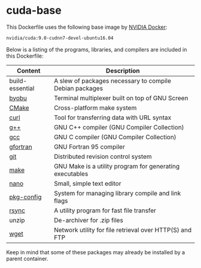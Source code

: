 # cuda-base

This Dockerfile uses the following base image by [NVIDIA Docker](https://github.com/NVIDIA/nvidia-docker):

```bash
nvidia/cuda:9.0-cudnn7-devel-ubuntu16.04
```

Below is a listing of the programs, libraries, and compilers are included in this Dockerfile:

| Content                                                             | Description                                              |
|---------------------------------------------------------------------|----------------------------------------------------------|
| build-essential                                                     | A slew of packages necessary to compile Debian packages  |
| [byobu](http://byobu.co/)                                           | Terminal multiplexer built on top of GNU Screen          |
| [CMake](https://cmake.org/)                                         | Cross-platform make system                               |
| [curl](https://curl.haxx.se/)                                       | Tool for transferring data with URL syntax               |
| [g++](https://gcc.gnu.org/)                                         | GNU C++ compiler (GNU Compiler Collection)               |
| [gcc](https://gcc.gnu.org/)                                         | GNU C compiler (GNU Compiler Collection)                 |
| [gfortran](https://gcc.gnu.org/fortran/)                            | GNU Fortran 95 compiler                                  |
| [git](https://git-scm.com/)                                         | Distributed revision control system                      |
| [make](https://www.gnu.org/software/make/)                          | GNU Make is a utility program for generating executables |
| [nano](http://www.nano-editor.org/)                                 | Small, simple text editor                                |
| [pkg-config](https://www.freedesktop.org/wiki/Software/pkg-config/) | System for managing library compile and link flags       |
| [rsync](https://rsync.samba.org/)                                   | A utility program for fast file transfer                 |
| unzip                                                               | De-archiver for .zip files                               |
| [wget](https://www.gnu.org/software/wget/)                          | Network utility for file retrieval over HTTP(S) and FTP  |

Keep in mind that some of these packages may already be installed by a parent container.
